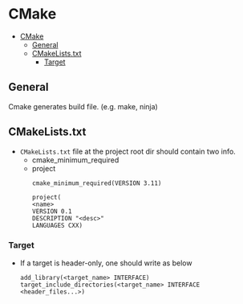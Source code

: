 # CMake

- [CMake](#cmake)
  - [General](#general)
  - [CMakeLists.txt](#cmakeliststxt)
    - [Target](#target)

## General
Cmake generates build file. (e.g. make, ninja)

## CMakeLists.txt
- `CMakeLists.txt` file at the project root dir should contain two info.
  - cmake_minimum_required
  - project
    ```
    cmake_minimum_required(VERSION 3.11)

    project(
    <name>
    VERSION 0.1
    DESCRIPTION "<desc>"
    LANGUAGES CXX)
    ```

### Target
- If a target is header-only, one should write as below
  ```
  add_library(<target_name> INTERFACE)
  target_include_directories(<target_name> INTERFACE <header_files...>)
  ```

